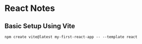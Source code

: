 # React Notes

## Basic Setup Using Vite

    npm create vite@latest my-first-react-app -- --template react
